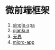 # 微前端框架

1. [single-spa](https://zh-hans.single-spa.js.org/docs/getting-started-overview/)
1. [qiankun](https://qiankun.umijs.org/zh)
1. [无界](https://wujie-micro.github.io/doc/)
1. [micro-app](http://cangdu.org/micro-app/docs.html#/)